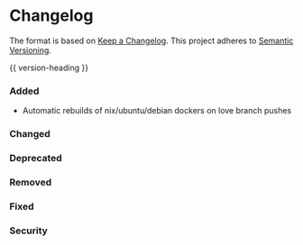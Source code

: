 # Changelog
The format is based on [Keep a Changelog](https://keepachangelog.com/en/1.0.0/).
This project adheres to [Semantic Versioning](https://semver.org/spec/v2.0.0.html).

{{ version-heading }}

### Added

- Automatic rebuilds of nix/ubuntu/debian dockers on love branch pushes

### Changed

### Deprecated

### Removed

### Fixed

### Security

